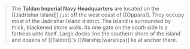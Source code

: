 > The **Taldan Imperial Navy Headquarters** are located on the [[Jadrishar Island]] just off the west coast of [[Oppara]]. They occupy most of the Jadrishar Island district. The island is surrounded by thick, blackened stone walls. Its one gate on the south side is a fortress unto itself. Large docks line the southern shore of the island and dozens of [[Taldor]]'s [[Warship|warships]] lie at anchor there.








